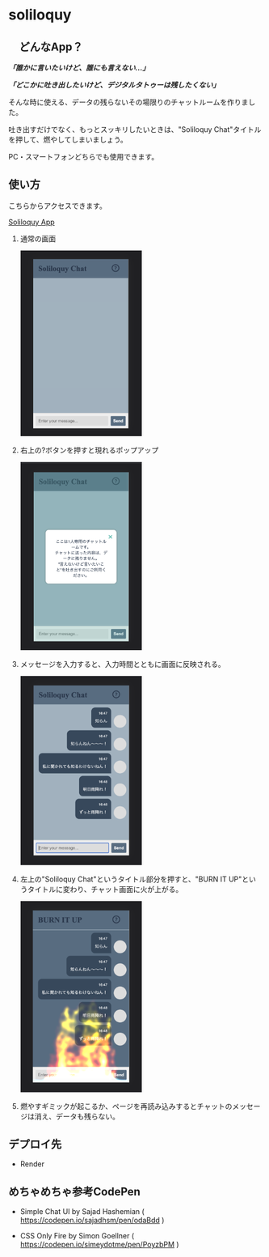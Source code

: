 # soliloquy

## 　どんなApp？


***「誰かに言いたいけど、誰にも言えない...」***

***「どこかに吐き出したいけど、デジタルタトゥーは残したくない」***

そんな時に使える、データの残らないその場限りのチャットルームを作りました。

吐き出すだけでなく、もっとスッキリしたいときは、"Soliloquy Chat"タイトルを押して、燃やしてしまいましょう。

PC・スマートフォンどちらでも使用できます。

## 使い方

こちらからアクセスできます。

[Soliloquy App](https://soliloquy-chat.onrender.com)

1. 通常の画面

    <img src=images/1_base.png width="50%" alt="ベーシックなチャット画面" />

1. 右上の?ボタンを押すと現れるポップアップ

    <img src=images/2_info.png width="50%" alt="チャット画面に「これは1人専用のチャットルームです。チャットに送った内容は、データに残りません。言えないけど言いたいことを吐き出すのにご利用ください。」と書いてある" />
  
1. メッセージを入力すると、入力時間とともに画面に反映される。

    <img src=images/3_chat.png width="50%" alt="「明日雨降れ！」など取り止めのないメッセージがチャット画面に反映されている様子" />

1. 左上の"Soliloquy Chat"というタイトル部分を押すと、"BURN IT UP"というタイトルに変わり、チャット画面に火が上がる。

    <img src=images/4_burn.png width="50%" alt="チャット画面に炎が上がっている様子" />

1. 燃やすギミックが起こるか、ページを再読み込みするとチャットのメッセージは消え、データも残らない。

## デプロイ先

- Render

## めちゃめちゃ参考CodePen

- Simple Chat UI by Sajad Hashemian
( https://codepen.io/sajadhsm/pen/odaBdd )


- CSS Only Fire by Simon Goellner
( https://codepen.io/simeydotme/pen/PoyzbPM )